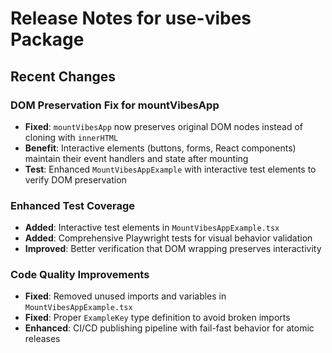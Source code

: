 # Release Notes for use-vibes Package

## Recent Changes

### DOM Preservation Fix for mountVibesApp

- **Fixed**: `mountVibesApp` now preserves original DOM nodes instead of cloning with `innerHTML`
- **Benefit**: Interactive elements (buttons, forms, React components) maintain their event handlers and state after mounting
- **Test**: Enhanced `MountVibesAppExample` with interactive test elements to verify DOM preservation

### Enhanced Test Coverage

- **Added**: Interactive test elements in `MountVibesAppExample.tsx`
- **Added**: Comprehensive Playwright tests for visual behavior validation
- **Improved**: Better verification that DOM wrapping preserves interactivity

### Code Quality Improvements

- **Fixed**: Removed unused imports and variables in `MountVibesAppExample.tsx`
- **Fixed**: Proper `ExampleKey` type definition to avoid broken imports
- **Enhanced**: CI/CD publishing pipeline with fail-fast behavior for atomic releases
